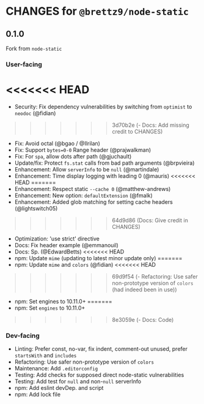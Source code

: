 # CHANGES for `@brettz9/node-static`

## 0.1.0

Fork from `node-static`

### User-facing

<<<<<<< HEAD
=======
- Security: Fix dependency vulnerabilities by switching from `optimist` to
    `neodoc` (@fidian)
>>>>>>> 3d70b2e (- Docs: Add missing credit to CHANGES)
- Fix: Avoid octal (@bgao / @Ilrilan)
- Fix: Support `bytes=0-0` Range header (@prajwalkman)
- Fix: For `spa`, allow dots after path (@gjuchault)
- Update/fix: Protect `fs.stat` calls from bad path arguments (@brpvieira)
- Enhancement: Allow `serverInfo` to be `null` (@martindale)
- Enhancement: Time display logging with leading 0 (@mauris)
<<<<<<< HEAD
=======
- Enhancement: Respect static `--cache 0` (@matthew-andrews)
- Enhancement: New option: `defaultExtension` (@fmalk)
- Enhancement: Added glob matching for setting cache headers (@lightswitch05)
>>>>>>> 64d9d86 (Docs: Give credit in CHANGES)
- Optimization: 'use strict' directive
- Docs: Fix header example (@emmanouil)
- Docs: Sp. (@EdwardBetts)
<<<<<<< HEAD
- npm: Update `mime` (updating to latest minor update only)
=======
- npm: Update `mime` and `colors` (@fidian)
<<<<<<< HEAD
>>>>>>> 69d9f54 (- Refactoring: Use safer non-prototype version of `colors` (had indeed been in use))
- npm: Set engines to 10.11.0+
=======
- npm: Set `engines` to 10.11.0+
>>>>>>> 8e3059e (- Docs: Code)

### Dev-facing

- Linting: Prefer const, no-var, fix indent, comment-out unused,
    prefer `startsWith` and `includes`
- Refactoring: Use safer non-prototype version of `colors`
- Maintenance: Add `.editorconfig`
- Testing: Add checks for supposed direct node-static vulnerabilities
- Testing: Add test for `null` and non-`null` serverInfo
- npm: Add eslint devDep. and script
- npm: Add lock file
